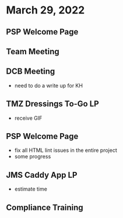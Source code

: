 # March 29, 2022

## PSP Welcome Page

## Team Meeting

## DCB Meeting
- need to do a write up for KH

## TMZ Dressings To-Go LP
- receive GIF

## PSP Welcome Page
- fix all HTML lint issues in the entire project
- some progress

## JMS Caddy App LP
- estimate time

## Compliance Training
